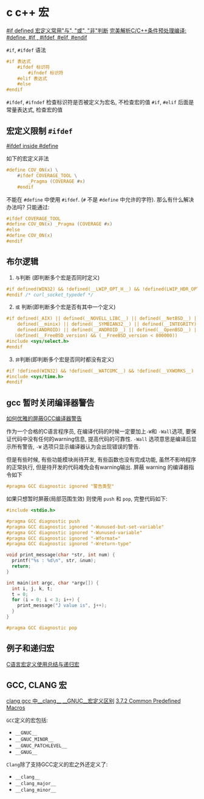 # c c++ 宏

[#if defined 宏定义常用"与", "或", "非"判断](https://zhuanlan.zhihu.com/p/267410514)
[完美解析C/C++条件预处理编译: #define, #if , #ifdef, #elif, #endif](https://blog.csdn.net/weixin_41194129/article/details/108260439)

`#if`, `#ifdef` 语法

```c
#if 表达式
    #ifdef 标识符
        #ifndef 标识符
    #elif 表达式
    #else
#endif
```

`#ifdef`, `#ifndef` 检查标识符是否被定义为宏名, 不检查宏的值
`#if`, `#elif` 后面是常量表达式, 检查宏的值

## 宏定义限制 `#ifdef`

[#ifdef inside #define](https://stackoverflow.com/questions/5586429/ifdef-inside-define)

如下的宏定义非法

```c
#define COV_ON(x) \
    #ifdef COVERAGE_TOOL \
        _Pragma (COVERAGE #x)
    #endif
```

不能在 `#define` 中使用 `#ifdef`.
(`#` 不是 `#define` 中允许的字符).
那么有什么解决办法吗?
只能通过:

```c
#ifdef COVERAGE_TOOL
#define COV_ON(x) _Pragma (COVERAGE #x)
#else
#define COV_ON(x)
#endif
```

## 布尔逻辑

1. `与`判断 (即判断多个宏是否同时定义)

```c
#if defined(WIN32) && !defined(__LWIP_OPT_H__) && !defined(LWIP_HDR_OPT_H)
#endif /* curl_socket_typedef */
```

2. `或` 判断(即判断多个宏是否有其中一个定义)

```c
#if defined(_AIX) || defined(__NOVELL_LIBC__) || defined(__NetBSD__) || \
    defined(__minix) || defined(__SYMBIAN32__) || defined(__INTEGRITY) || \
    defined(ANDROID) || defined(__ANDROID__) || defined(__OpenBSD__) || \
   (defined(__FreeBSD_version) && (__FreeBSD_version < 800000))
#include <sys/select.h>
#endif
```

3. `非`判断(即判断多个宏是否同时都没有定义)

```c
#if !defined(WIN32) && !defined(__WATCOMC__) && !defined(__VXWORKS__)
#include <sys/time.h>
#endif
```

## gcc 暂时关闭编译器警告

[如何优雅的屏蔽GCC编译器警告](https://www.jianshu.com/p/9939dc4a44fb)

作为一个合格的C语言程序员,
在编译代码的时候一定要加上`-W`和 `-Wall`选项,
要保证代码中没有任何的warning信息, 提高代码的可靠性.
`-Wall` 选项意思是编译后显示所有警告, `-W` 选项只显示编译器认为会出现错误的警告.

但是有些时候, 有些功能模块尚待开发, 有些函数也没有完成功能,
虽然不影响程序的正常执行, 但是待开发的代码难免会有warning输出.
屏蔽 warning 的编译器指令如下

```c
#pragma GCC diagnostic ignored "警告类型"
```

如果只想暂时屏蔽(局部范围生效)
则使用 `push` 和 `pop`, 完整代码如下:

```c
#include <stdio.h>

#pragma GCC diagnostic push
#pragma GCC diagnostic ignored "-Wunused-but-set-variable"
#pragma GCC diagnostic ignored "-Wunused-variable"
#pragma GCC diagnostic ignored "-Wformat="
#pragma GCC diagnostic ignored "-Wreturn-type"

void print_message(char *str, int num) {
  printf("%s : %d\n", str, &num);
  return;
}

int main(int argc, char *argv[]) {
  int i, j, k, t;
  t = 0;
  for (i = 0; i < 3; i++) {
    print_message("J value is", j++);
  }
}

#pragma GCC diagnostic pop
```

## 例子和递归宏

[C语言宏定义使用总结与递归宏](https://www.cnblogs.com/CodeWorkerLiMing/p/12750890.html)

## GCC, CLANG 宏

[clang gcc 中__clang__ __GNUC__宏定义区别](https://blog.csdn.net/wandersky0822/article/details/119867367)
[3.7.2 Common Predefined Macros](https://gcc.gnu.org/onlinedocs/gcc-5.1.0/cpp/Common-Predefined-Macros.html)

`GCC`定义的宏包括:

+ `__GNUC__`
+ `__GNUC_MINOR__`
+ `__GNUC_PATCHLEVEL__`
+ `__GNUG__`

`Clang`除了支持GCC定义的宏之外还定义了:

+ `__clang__`
+ `__clang_major__`
+ `__clang_minor__`
